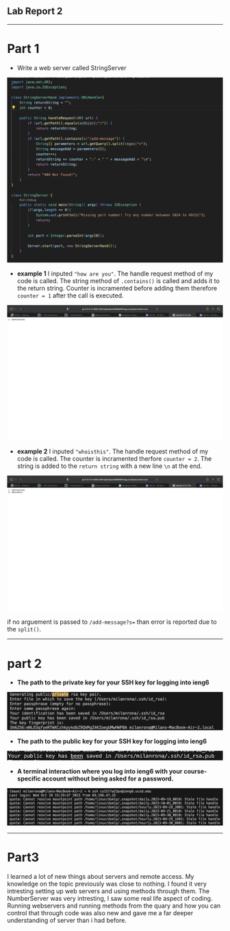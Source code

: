 ## Lab Report 2

---
# Part 1


- Write a web server called StringServer

![image_code](RealTry.png)

- **example 1**
I inputed `"how are you"`. The handle request method of my code is called. The string method of `.contains()` is called and adds it to the return string. Counter is incramented before adding them therefore `counter = 1` after the call is executed.

![image](Web_1st_try.png)

- **example 2**
I inputed `"whoisthis"`. The handle request method of my code is called. The counter is incramented therfore `counter = 2`. The string is added to the `return string` with a new line `\n` at the end.

![image_2](Web_2nd_try.png)

if no arguement is passed to `/add-message?s=` than error is reported due to the `split()`.

---
# part 2

- **The path to the private key for your SSH key for logging into ieng6**

![image_private](private_public_key.png)



- **The path to the public key for your SSH key for logging into ieng6**

![image_public](public_key.png)



- **A terminal interaction where you log into ieng6 with your course-specific account without being asked for a password.**



![image_no_pass](log_in_without.png)


---
# Part3

I learned a lot of new things about servers and remote access. My knowledge on the topic previously was close to nothing. I found it very intresting setting up web servers and using methods through them. The NumberServer was very intresting, I saw some real life aspect of coding. Running webservers and running methods from the quary and how you can control that through code was also new and gave me a far deeper understanding of server than i had before. 





